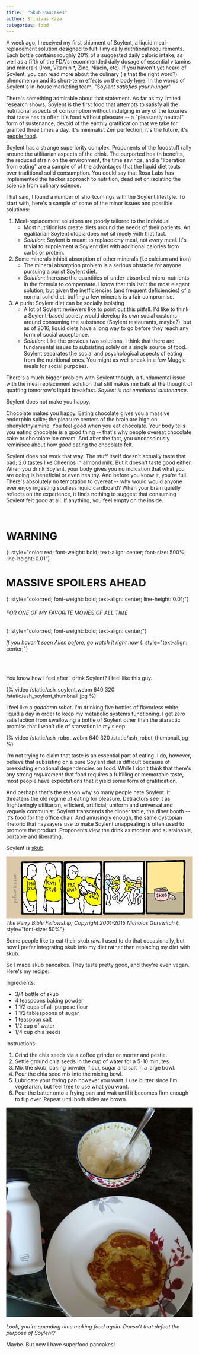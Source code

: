 ```yaml
---
title:  "Skub Pancakes"
author: Srinivas Kaza
categories: food
---
```


A week ago, I received my first shipment of Soylent, a liquid meal-replacement
solution designed to fulfill my daily nutritional requirements. Each
bottle contains roughly 20% of a suggested daily caloric intake, as
well as a fifth of the FDA's recommended daily dosage of essential 
vitamins and minerals (Iron, Vitamin \*, Zinc, Niacin, etc). If you haven't
yet heard of Soylent, you can read more about the culinary 
(is that the right word?) phenomenon and its short-term effects on the body 
[here](http://fourhourworkweek.com/2013/08/20/soylent/).
In the words of Soylent's in-house marketing team, "*Soylent satisfies your
hunger*"

There's something admirable about that statement. As far as my limited
research shows, Soylent is the first food that attempts to satisfy all the
nutritional aspects of consumption without indulging in any of
the luxuries that taste has to offer. It's food without pleasure -- a 
"pleasantly neutral" form of sustenance, devoid of the earthly gratification
that we take for granted three times a day. It's minimalist Zen perfection,
it's the future, it's [people food](https://www.youtube.com/watch?v=9IKVj4l5GU4).

Soylent has a strange superiority complex. Proponents of the foodstuff rally
around the utilitarian aspects of the drink. The purported health benefits,
the reduced strain on the environment, the time savings, and a "liberation 
from eating" are a sample of of the advantages that the liquid diet touts 
over traditional solid consumption. You could say that Rosa Labs has 
implemented the hacker approach to nutrition, dead set on isolating the
science from culinary science.

That said, I found a number of shortcomings with the Soylent lifestyle.
To start with, here's a sample of some of the minor issues and possible 
solutions:

1. Meal-replacement solutions are poorly tailored to the individual
   - Most nutritionists create diets around the needs of their patients.
     An egalitarian Soylent utopia does not sit nicely with that fact.
   - *Solution*: Soylent is meant to replace *any* meal, not *every* meal.
     It's trivial to supplement a Soylent diet with additional calories
     from carbs or protein.
2. Some minerals inhibit absorption of other minerals (i.e calcium and iron)
   - The mineral absorption problem is a serious obstacle for anyone pursuing
     a purist Soylent diet.
   - *Solution*: Increase the quantities of under-absorbed micro-nutrients
     in the formula to compensate. I know that this isn't the most elegant
     solution, but given the inefficiencies (and frequent deficiencies) of 
     a normal solid diet, buffing a few minerals is a fair compromise.
3. A purist Soylent diet can be socially isolating
   - A lot of Soylent reviewers like to point out this pitfall. I'd like
     to think a Soylent-based society would develop its own social customs
     around consuming the substance (Soylent restaurants, maybe?), but as
     of 2016, liquid diets have a long way to go before they reach any form
     of social acceptance.
   - *Solution*: Like the previous two solutions, I think that there are
     fundamental issues to subsisting solely on a single source of food. 
     Soylent separates the social and psychological aspects of eating from
     the nutritional ones. You might as well sneak in a few Muggle meals for
     social purposes.

There's a much bigger problem with Soylent though, a fundamental issue with
the meal replacement solution that still makes me balk at the thought of
quaffing tomorrow's liquid breakfast. *Soylent is not emotional sustenance*.

Soylent does not make you happy.

Chocolate makes you happy. Eating chocolate gives you a massive endorphin
spike; the pleasure centers of the brain are high on phenylethylamine. You
feel *good* when you eat chocolate. Your body tells you eating chocolate is
a good thing -- that's why people overeat chocolate cake or chocolate ice
cream. And after the fact, you unconsciously reminisce about how *good*
eating the chocolate felt.

Soylent does not work that way. The stuff itself doesn't actually taste that
bad; 2.0 tastes like Cheerios in almond milk. But it doesn't taste good either.
When you drink Soylent, your body gives you no indication that what you are 
doing is beneficial or even healthy. And before you know it, you're full. 
There's absolutely no temptation to overeat -- why would would anyone ever enjoy
ingesting soulless liquid cardboard? When your brain quietly reflects on the
experience, it finds nothing to suggest that consuming Soylent felt good at all.
If anything, you feel empty on the inside.

<br>

# WARNING
{: style="color: red; font-weight: bold; text-align: center; font-size: 500%;
line-height: 0.01"}

# MASSIVE SPOILERS AHEAD
{: style="color:red; font-weight: bold; text-align: center; line-height: 0.01;"}

###### FOR ONE OF MY FAVORITE MOVIES OF ALL TIME
{: style="color:red; font-weight: bold; text-align: center;"}

*If you haven't seen Alien before, go watch it right now*
{: style="text-align: center;"}

<br><br>

You know how I feel after I drink Soylent? I feel like this guy.

{% video /static/ash_soylent.webm 640 320 /static/ash_soylent_thumbnail.jpg %}

I feel like a *goddamn robot*. I'm drinking five bottles of flavorless white
liquid a day in order to keep my metabolic systems functioning. I get zero
satisfaction from swallowing a bottle of Soylent other than the ataractic
promise that I won't die of starvation in my sleep.

{% video /static/ash_robot.webm 640 320 /static/ash_robot_thumbnail.jpg %}

I'm not trying to claim that taste is an essential part of eating. I do, 
however, believe that subsisting on a pure Soylent diet is difficult because of
preexisting emotional dependencies on food. While I don't think that there's
any strong *requirement* that food requires a fulfilling or memorable taste, 
most people have expectations that it yield some form of gratification.

And perhaps that's the reason why so many people hate Soylent. It threatens 
the old regime of eating for pleasure. Detractors see it as frighteningly 
utilitarian, efficient, artificial; uniform and universal and vaguely communist.
Soylent transcends the dinner table, the diner booth -- it's food for the
office chair. And amusingly enough, the same dystopian rhetoric that naysayers
use to make Soylent unappealing is often used to promote the product. 
Proponents view the drink as modern and sustainable, portable and liberating.

Soylent is [skub](http://pbfcomics.com/20/).

![pbfcomics.com](/static/skub.gif)
*The Perry Bible Fellowship; Copyright 2001-2015 Nicholas Gurewitch*
{: style="font-size: 50%"}

Some people like to eat their skub raw. I used to do that occasionally, but 
now I prefer integrating skub into my diet rather than replacing my diet 
with skub.

So I made skub pancakes. They taste pretty good, and they're even vegan. 
Here's my recipe:

Ingredients:

* 3/4 bottle of skub
* 4 teaspoons baking powder
* 1 1/2 cups of all-purpose flour
* 1 1/2 tablespoons of sugar
* 1 teaspoon salt
* 1/2 cup of water
* 1/4 cup chia seeds

Instructions:

1. Grind the chia seeds via a coffee grinder or mortar and pestle.
2. Settle ground chia seeds in the cup of water for a 5-10 minutes.
3. Mix the skub, baking powder, flour, sugar and salt in a large bowl.
4. Pour the chia seed mix into the mixing bowl.
5. Lubricate your frying pan however you want. I use butter since I'm 
   vegetarian, but feel free to use what you want.
6. Pour the batter onto a frying pan and wait until it becomes firm enough
   to flip over. Repeat until both sides are brown.

![skub_pancakes](/static/skub_pancakes.jpg)

*Look, you're spending time making food again. Doesn't that defeat the purpose
of Soylent?*

Maybe. But now I have superfood pancakes!
